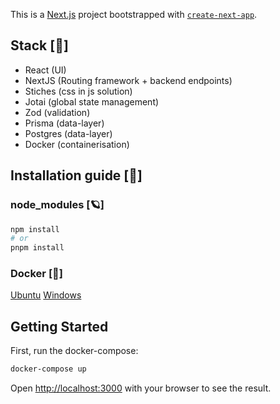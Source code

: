 This is a [Next.js](https://nextjs.org/) project bootstrapped with [`create-next-app`](https://github.com/vercel/next.js/tree/canary/packages/create-next-app).

## Stack [💫]
* React (UI)
* NextJS (Routing framework + backend endpoints)
* Stiches (css in js solution)
* Jotai (global state management)
* Zod (validation)
* Prisma (data-layer)
* Postgres (data-layer)
* Docker (containerisation)

## Installation guide [🔧]
### node_modules [🪐]
```bash
npm install
# or
pnpm install
```

### Docker [🐳]
[Ubuntu](https://docs.docker.com/engine/install/ubuntu/)
[Windows](https://docs.docker.com/engine/install/)


## Getting Started
First, run the docker-compose:

```bash
docker-compose up
```

Open [http://localhost:3000](http://localhost:3000) with your browser to see the result.
